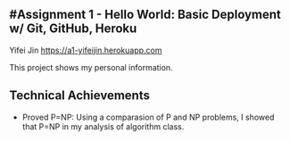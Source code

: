 #Assignment 1 - Hello World: Basic Deployment w/ Git, GitHub, Heroku
---

Yifei Jin
https://a1-yifeijin.herokuapp.com

This project shows my personal information. 

## Technical Achievements
- Proved P=NP: Using a comparasion of P and NP problems, I showed that P=NP in my analysis of algorithm class.


